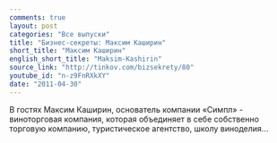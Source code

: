 ```yaml
---
comments: true
layout: post
categories: "Все выпуски"
title: "Бизнес-секреты: Максим Каширин"
short_title: "Максим Каширин"
english_short_title: "Maksim-Kashirin"
source_link: "http://tinkov.com/bizsekrety/80"
youtube_id: "n-z9FnRXkXY"
date: "2011-04-30"
---
```

В гостях Максим Каширин, основатель компании «Симпл» - виноторговая компания, которая объединяет в себе собственно торговую компанию, туристическое агентство, школу виноделия...

